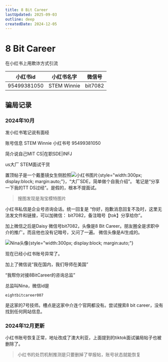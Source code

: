 ```yaml
---
title: 8 Bit Career
lastUpdated: 2025-09-03
outline: deep
createdDate: 2024-12-05
---
```

# 8 Bit Career

在小红书上用欺诈方式引流

| 小红书id | 小红书名字 | 微信号 |
|-------|-------|-----|
|  95499381050     |  STEM Winnie     |  bit7082   |


## 骗局记录

### 2024年10月

发小红书笔记说有面经

账号信息
STEM Winnie 小红书号 95499381050


简介说自己MIT CS|在职SDE|INFJ

us大厂 STEM面试干货

置顶帖子是一个戴墨镜女生侧脸照![小红书图片](/assets/image/fraud-8-bit-career/8bit-career-fraud-xiaohongshu-avartar.webp){style="width:300px; display:block; margin:auto;"}，“大厂SDE，简单做个自我介绍”。
笔记是“分享一下我的TT DS过经”。是假的，根本不提面试。

> 搜图发现是淘宝模特图片

小红书私信是企业号咨询会话。统一回复是
“你好，抱歉消息回复不及时，这里无法发文件和链接，可以加微信： bit7082，备注暗号【tok】分享给你”。

加上微信之后是Daisy 微信号bit7082，头像是8 Bit Career。朋友圈全是求职中介的推广。而且他也没有记暗号，又问了一遍。
微信头像是AI生成的。

![Nina头像](/assets/image/fraud-8-bit-career/8-bit-career-nina-wechat.webp){style="width:300px; display:block; margin:auto;"}

现在已经小红书账号异常了。

加上了微信说“我在国内，我们导师在美国”

“我帮你对接8BitCareer的咨询总监”

总监叫Nina，微信id是
```text
eightbitcareer007
```

是这家的7号技师。槽点是这家中介连个官网都没有。尝试搜索8 bit career，没有找到任何网站信息。

### 2024年12月更新

小红书账号恢复正常，地址改成了澳大利亚，上面提到的tiktok面试骗局帖子也被删除了。
> 小红书的处罚机制推测是只要删掉了举报帖，账号状态就能恢复